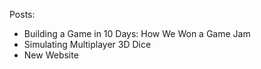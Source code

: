 Posts:
  - Building a Game in 10 Days: How We Won a Game Jam
  - Simulating Multiplayer 3D Dice
  - New Website
